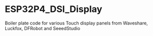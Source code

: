 # ESP32P4_DSI_Display
Boiler plate code for various Touch display panels from Waveshare, Luckfox, DFRobot and SeeedStudio
